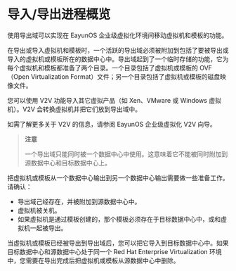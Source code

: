 # 导入/导出进程概览

使用导出域可以实现在 EayunOS 企业级虚拟化环境间移动虚拟机和模板的功能。

在导出或导入虚拟机和模板时，一个活跃的导出域必须被附加到包括了要被导出或导入的虚拟机或模板所在的数据中心中。导出域起到了一个临时存储的功能，它为每个虚拟机和模板都准备了两个目录。一个目录包括了虚拟机或模板的 OVF（Open Virtualization Format）文件；另一个目录包括了虚拟机或模板的磁盘映像文件。

您可以使用 V2V 功能导入其它虚拟产品（如 Xen、VMware 或 Windows 虚拟机）。V2V 会转换虚拟机并把它们放到导出域中。

如需了解更多关于 V2V 的信息，请参阅 EayunOS 企业级虚拟化 V2V 向导。


> **注意**
>
> 一个导出域只能同时被一个数据中心中使用。这意味着它不能被同时附加到源数据中心和目标数据中心上。


把虚拟机或模板从一个数据中心输出到另一个数据中心输出需要做一些准备工作。请确认：

* 导出域己经存在，并被附加到源数据中心中。
* 虚拟机被关机。
* 如果虚拟机是通过模板创建的，那个模板必须存在于目标数据中心中，或和虚拟机一起被导出。


当虚拟机或模板已经被导出到导出域后，您可以把它导入到目标数据中心中。如果目标数据中心和源数据中心处于同一个 Red Hat Enterprise Virtualization 环境中，您需要在导出完成后把虚拟机或模板从源数据中心中删除。
